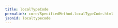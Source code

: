 ```yaml
---
title: localTypeCode
permalink: core/SpecifiedMethod.localTypeCode.html
jsonid: localtypecode
---
```

